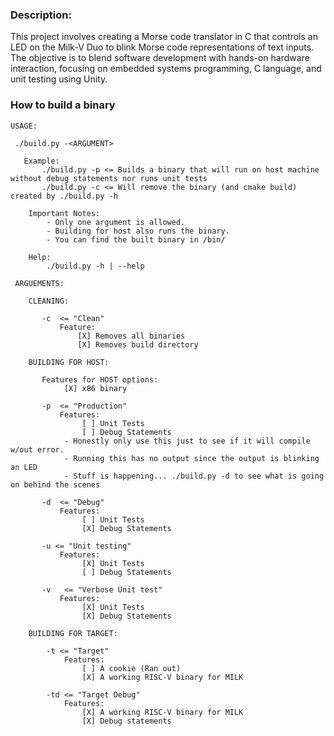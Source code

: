 ### Description:

This project involves creating a Morse code translator in C that controls an LED on the Milk-V Duo to blink Morse code representations of text inputs. The objective is to blend software development with hands-on hardware interaction, focusing on embedded systems programming, C language, and unit testing using Unity.

### How to build a binary

```
USAGE:

 ./build.py -<ARGUMENT>

   Example:
       ./build.py -p <= Builds a binary that will run on host machine without debug statements nor runs unit tests
       ./build.py -c <= Will remove the binary (and cmake build) created by ./build.py -h

    Important Notes:
        - Only one argument is allowed.
        - Building for host also runs the binary.
        - You can find the built binary in /bin/
    
    Help:
        ./build.py -h | --help

 ARGUEMENTS:

    CLEANING:

       -c  <= "Clean"
           Feature:
               [X] Removes all binaries
               [X] Removes build directory
 
    BUILDING FOR HOST:

       Features for HOST options:
            [X] x86 binary       
       
       -p  <= "Production"
           Features: 
                [ ] Unit Tests
                [ ] Debug Statements
            - Honestly only use this just to see if it will compile w/out error.
            - Running this has no output since the output is blinking an LED
            - Stuff is happening... ./build.py -d to see what is going on behind the scenes

       -d  <= "Debug"
           Features: 
                [ ] Unit Tests
                [X] Debug Statements

       -u <= "Unit testing"
           Features: 
                [X] Unit Tests
                [ ] Debug Statements

       -v   <= "Verbose Unit test"
           Features: 
                [X] Unit Tests
                [X] Debug Statements
   
    BUILDING FOR TARGET:

        -t <= "Target"
            Features:
                [ ] A cookie (Ran out)
                [X] A working RISC-V binary for MILK
        
        -td <= "Target Debug"
            Features:
                [X] A working RISC-V binary for MILK 
                [X] Debug statements 
```

